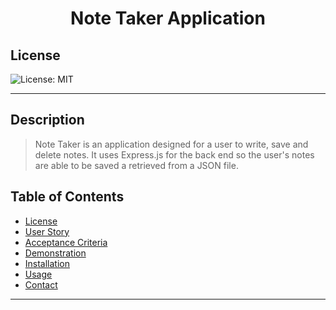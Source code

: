 <h1 align='center'>Note Taker Application</h1>

## License

![License: MIT](https://img.shields.io/badge/License-MIT-purple.svg)

---

## Description

> Note Taker is an application designed for a user to write, save and delete notes. It uses Express.js for the back end so the user's notes are able to be saved a retrieved from a JSON file.

## Table of Contents

- [License](#license)
- [User Story](#user-story)
- [Acceptance Criteria](#acceptance-criteria)
- [Demonstration](#demostration)
- [Installation](#installation)
- [Usage](#usage)
- [Contact](#contact)

---

